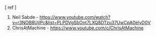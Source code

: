 [ ref ]
1. Neil Sabde - https://www.youtube.com/watch?v=r3NOB8UjIPc&list=PLPDVgSbOnt7LXQ8DTzu37UwCpA0elyD0V
2. ChrisAtMachine - https://www.youtube.com/c/ChrisAtMachine
